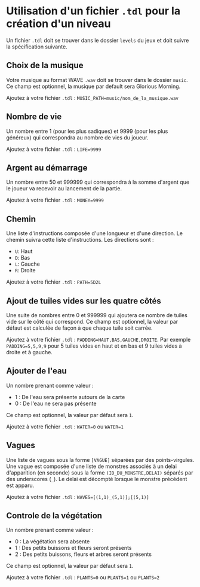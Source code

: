 # Utilisation d'un fichier `.tdl` pour la création d'un niveau

Un fichier `.tdl` doit se trouver dans le dossier `levels` du jeux et doit suivre la spécification suivante.

## Choix de la musique

Votre musique au format WAVE `.wav` doit se trouver dans le dossier `music`. Ce champ est optionnel, la musique par
default sera Glorious Morning.

Ajoutez à votre fichier `.tdl` : `MUSIC_PATH=music/nom_de_la_musique.wav`

## Nombre de vie

Un nombre entre 1 (pour les plus sadiques) et 9999 (pour les plus généreux) qui correspondra au nombre de vies du
joueur.

Ajoutez à votre fichier `.tdl` : `LIFE=9999`

## Argent au démarrage

Un nombre entre 50 et 999999 qui correspondra à la somme d'argent que le joueur va recevoir au lancement de la partie.

Ajoutez à votre fichier `.tdl` : `MONEY=9999`

## Chemin

Une liste d'instructions composée d'une longueur et d'une direction. Le chemin suivra cette liste d'instructions. Les
directions sont :

* `U`: Haut
* `D`: Bas
* `L`: Gauche
* `R`: Droite

Ajoutez à votre fichier `.tdl` : `PATH=5D2L`

## Ajout de tuiles vides sur les quatre côtés

Une suite de nombres entre 0 et 999999 qui ajoutera ce nombre de tuiles vide sur le côté qui correspond. Ce champ est
optionnel, la valeur par défaut est calculée de façon à que chaque tuile soit carrée.

Ajoutez à votre fichier `.tdl` : `PADDING=HAUT,BAS,GAUCHE,DROITE`. Par exemple `PADDING=5,5,9,9` pour 5 tuiles vides en
haut et en bas et 9 tuiles vides à droite et à gauche.

## Ajouter de l'eau

Un nombre prenant comme valeur :

* 1 : De l'eau sera présente autours de la carte
* 0 : De l'eau ne sera pas présente

Ce champ est optionnel, la valeur par défaut sera `1`.

Ajoutez à votre fichier `.tdl` : `WATER=0` ou `WATER=1`

## Vagues

Une liste de vagues sous la forme `[VAGUE]` séparées par des points-virgules. Une vague est composée d'une liste de
monstres associés à un delai d'apparition (en seconde) sous la forme `(ID_DU_MONSTRE,DELAI)` séparés par des
underscores (`_`). Le delai est décompté lorsque le monstre précédent est apparu.

Ajoutez à votre fichier `.tdl` : `WAVES=[(1,1)_(5,1)];[(5,1)]`

## Controle de la végétation

Un nombre prenant comme valeur :

* 0 : La végétation sera absente
* 1 : Des petits buissons et fleurs seront présents
* 2 : Des petits buissons, fleurs et arbres seront présents

Ce champ est optionnel, la valeur par défaut sera `1`.

Ajoutez à votre fichier `.tdl` : `PLANTS=0` ou `PLANTS=1` ou `PLANTS=2`
